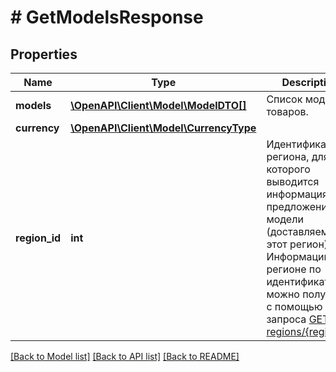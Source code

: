 # # GetModelsResponse

## Properties

Name | Type | Description | Notes
------------ | ------------- | ------------- | -------------
**models** | [**\OpenAPI\Client\Model\ModelDTO[]**](ModelDTO.md) | Список моделей товаров. |
**currency** | [**\OpenAPI\Client\Model\CurrencyType**](CurrencyType.md) |  | [optional]
**region_id** | **int** | Идентификатор региона, для которого выводится информация о предложениях модели (доставляемых в этот регион).  Информацию о регионе по идентификатору можно получить с помощью запроса [GET regions/{regionId}](../../reference/regions/searchRegionsById.md). | [optional]

[[Back to Model list]](../../README.md#models) [[Back to API list]](../../README.md#endpoints) [[Back to README]](../../README.md)
